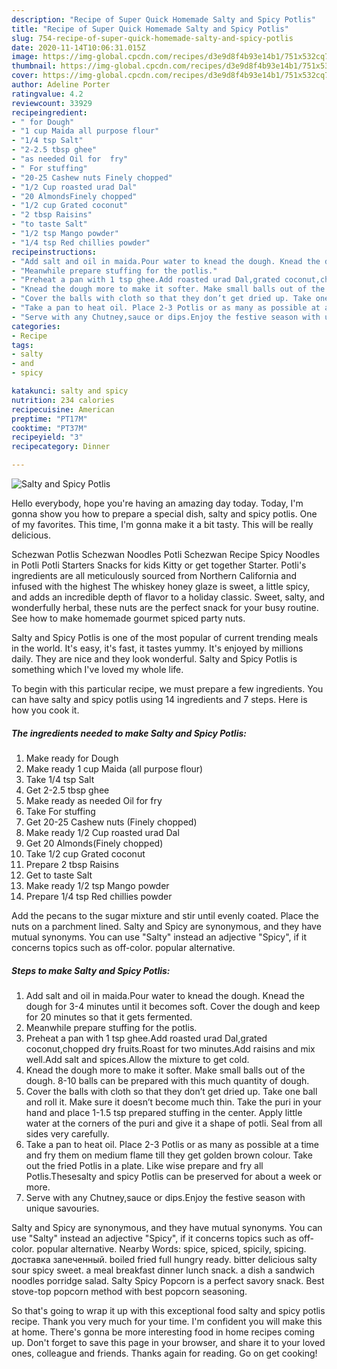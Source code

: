 ```yaml
---
description: "Recipe of Super Quick Homemade Salty and Spicy Potlis"
title: "Recipe of Super Quick Homemade Salty and Spicy Potlis"
slug: 754-recipe-of-super-quick-homemade-salty-and-spicy-potlis
date: 2020-11-14T10:06:31.015Z
image: https://img-global.cpcdn.com/recipes/d3e9d8f4b93e14b1/751x532cq70/salty-and-spicy-potlis-recipe-main-photo.jpg
thumbnail: https://img-global.cpcdn.com/recipes/d3e9d8f4b93e14b1/751x532cq70/salty-and-spicy-potlis-recipe-main-photo.jpg
cover: https://img-global.cpcdn.com/recipes/d3e9d8f4b93e14b1/751x532cq70/salty-and-spicy-potlis-recipe-main-photo.jpg
author: Adeline Porter
ratingvalue: 4.2
reviewcount: 33929
recipeingredient:
- " for Dough"
- "1 cup Maida all purpose flour"
- "1/4 tsp Salt"
- "2-2.5 tbsp ghee"
- "as needed Oil for  fry"
- " For stuffing"
- "20-25 Cashew nuts Finely chopped"
- "1/2 Cup roasted urad Dal"
- "20 AlmondsFinely chopped"
- "1/2 cup Grated coconut"
- "2 tbsp Raisins"
- "to taste Salt"
- "1/2 tsp Mango powder"
- "1/4 tsp Red chillies powder"
recipeinstructions:
- "Add salt and oil in maida.Pour water to knead the dough. Knead the dough for 3-4 minutes until it becomes soft. Cover the dough and keep for 20 minutes so that it gets fermented."
- "Meanwhile prepare stuffing for the potlis."
- "Preheat a pan with 1 tsp ghee.Add roasted urad Dal,grated coconut,chopped dry fruits.Roast for two minutes.Add raisins and mix well.Add salt and spices.Allow the mixture to get cold."
- "Knead the dough more to make it softer. Make small balls out of the dough. 8-10 balls can be prepared with this much quantity of dough."
- "Cover the balls with cloth so that they don’t get dried up. Take one ball and roll it. Make sure it doesn’t become much thin. Take the puri in your hand and place 1-1.5 tsp prepared stuffing in the center. Apply little water at the corners of the puri and give it a shape of potli. Seal from all sides very carefully."
- "Take a pan to heat oil. Place 2-3 Potlis or as many as possible at a time and fry them on medium flame till they get golden brown colour. Take out the fried Potlis in a plate. Like wise prepare and fry all Potlis.Thesesalty and spicy Potlis can be preserved for about a week or more."
- "Serve with any Chutney,sauce or dips.Enjoy the festive season with unique savouries."
categories:
- Recipe
tags:
- salty
- and
- spicy

katakunci: salty and spicy 
nutrition: 234 calories
recipecuisine: American
preptime: "PT17M"
cooktime: "PT37M"
recipeyield: "3"
recipecategory: Dinner

---
```



![Salty and Spicy Potlis](https://img-global.cpcdn.com/recipes/d3e9d8f4b93e14b1/751x532cq70/salty-and-spicy-potlis-recipe-main-photo.jpg)

Hello everybody, hope you're having an amazing day today. Today, I'm gonna show you how to prepare a special dish, salty and spicy potlis. One of my favorites. This time, I'm gonna make it a bit tasty. This will be really delicious.

Schezwan Potlis Schezwan Noodles Potli Schezwan Recipe Spicy Noodles in Potli Potli Starters Snacks for kids Kitty or get together Starter. Potli&#39;s ingredients are all meticulously sourced from Northern California and infused with the highest The whiskey honey glaze is sweet, a little spicy, and adds an incredible depth of flavor to a holiday classic. Sweet, salty, and wonderfully herbal, these nuts are the perfect snack for your busy routine. See how to make homemade gourmet spiced party nuts.

Salty and Spicy Potlis is one of the most popular of current trending meals in the world. It's easy, it's fast, it tastes yummy. It's enjoyed by millions daily. They are nice and they look wonderful. Salty and Spicy Potlis is something which I've loved my whole life.


To begin with this particular recipe, we must prepare a few ingredients. You can have salty and spicy potlis using 14 ingredients and 7 steps. Here is how you cook it.

<!--inarticleads1-->

##### The ingredients needed to make Salty and Spicy Potlis:

1. Make ready  for Dough
1. Make ready 1 cup Maida (all purpose flour)
1. Take 1/4 tsp Salt
1. Get 2-2.5 tbsp ghee
1. Make ready as needed Oil for  fry
1. Take  For stuffing
1. Get 20-25 Cashew nuts (Finely chopped)
1. Make ready 1/2 Cup roasted urad Dal
1. Get 20 Almonds(Finely chopped)
1. Take 1/2 cup Grated coconut
1. Prepare 2 tbsp Raisins
1. Get to taste Salt
1. Make ready 1/2 tsp Mango powder
1. Prepare 1/4 tsp Red chillies powder


Add the pecans to the sugar mixture and stir until evenly coated. Place the nuts on a parchment lined. Salty and Spicy are synonymous, and they have mutual synonyms. You can use &#34;Salty&#34; instead an adjective &#34;Spicy&#34;, if it concerns topics such as off-color. popular alternative. 

<!--inarticleads2-->

##### Steps to make Salty and Spicy Potlis:

1. Add salt and oil in maida.Pour water to knead the dough. Knead the dough for 3-4 minutes until it becomes soft. Cover the dough and keep for 20 minutes so that it gets fermented.
1. Meanwhile prepare stuffing for the potlis.
1. Preheat a pan with 1 tsp ghee.Add roasted urad Dal,grated coconut,chopped dry fruits.Roast for two minutes.Add raisins and mix well.Add salt and spices.Allow the mixture to get cold.
1. Knead the dough more to make it softer. Make small balls out of the dough. 8-10 balls can be prepared with this much quantity of dough.
1. Cover the balls with cloth so that they don’t get dried up. Take one ball and roll it. Make sure it doesn’t become much thin. Take the puri in your hand and place 1-1.5 tsp prepared stuffing in the center. Apply little water at the corners of the puri and give it a shape of potli. Seal from all sides very carefully.
1. Take a pan to heat oil. Place 2-3 Potlis or as many as possible at a time and fry them on medium flame till they get golden brown colour. Take out the fried Potlis in a plate. Like wise prepare and fry all Potlis.Thesesalty and spicy Potlis can be preserved for about a week or more.
1. Serve with any Chutney,sauce or dips.Enjoy the festive season with unique savouries.


Salty and Spicy are synonymous, and they have mutual synonyms. You can use &#34;Salty&#34; instead an adjective &#34;Spicy&#34;, if it concerns topics such as off-color. popular alternative. Nearby Words: spice, spiced, spicily, spicing. доставка запеченный. boiled fried full hungry ready. bitter delicious salty sour spicy sweet. a meal breakfast dinner lunch snack. a dish a sandwich noodles porridge salad. Salty Spicy Popcorn is a perfect savory snack. Best stove-top popcorn method with best popcorn seasoning. 

So that's going to wrap it up with this exceptional food salty and spicy potlis recipe. Thank you very much for your time. I'm confident you will make this at home. There's gonna be more interesting food in home recipes coming up. Don't forget to save this page in your browser, and share it to your loved ones, colleague and friends. Thanks again for reading. Go on get cooking!
